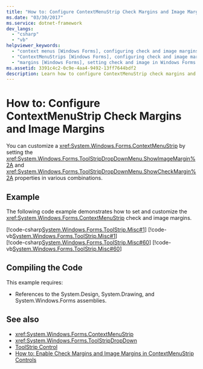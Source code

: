 ```yaml
---
title: "How to: Configure ContextMenuStrip Check Margins and Image Margins"
ms.date: "03/30/2017"
ms.service: dotnet-framework
dev_langs: 
  - "csharp"
  - "vb"
helpviewer_keywords: 
  - "context menus [Windows Forms], configuring check and image margins"
  - "ContextMenuStrips [Windows Forms], configuring check and image margins"
  - "margins [Windows Forms], setting check and image in Windows Forms ContextMenuStrips"
ms.assetid: 3391c4c2-0c9e-4aa4-9492-13ff7644bdf2
description: Learn how to configure ContextMenuStrip check margins and image margins by setting the properties in various combinations.
---
```

# How to: Configure ContextMenuStrip Check Margins and Image Margins

You can customize a <xref:System.Windows.Forms.ContextMenuStrip> by setting the <xref:System.Windows.Forms.ToolStripDropDownMenu.ShowImageMargin%2A> and <xref:System.Windows.Forms.ToolStripDropDownMenu.ShowCheckMargin%2A> properties in various combinations.  
  
## Example  

The following code example demonstrates how to set and customize the <xref:System.Windows.Forms.ContextMenuStrip> check and image margins.  
  
[!code-csharp[System.Windows.Forms.ToolStrip.Misc#1](~/samples/snippets/csharp/VS_Snippets_Winforms/System.Windows.Forms.ToolStrip.Misc/CS/Program.cs#1)]
[!code-vb[System.Windows.Forms.ToolStrip.Misc#1](~/samples/snippets/visualbasic/VS_Snippets_Winforms/System.Windows.Forms.ToolStrip.Misc/VB/Program.vb#1)]  
[!code-csharp[System.Windows.Forms.ToolStrip.Misc#60](~/samples/snippets/csharp/VS_Snippets_Winforms/System.Windows.Forms.ToolStrip.Misc/CS/Program.cs#60)]
[!code-vb[System.Windows.Forms.ToolStrip.Misc#60](~/samples/snippets/visualbasic/VS_Snippets_Winforms/System.Windows.Forms.ToolStrip.Misc/VB/Program.vb#60)]  
  
## Compiling the Code  

This example requires:  
  
- References to the System.Design, System.Drawing, and System.Windows.Forms assemblies.  
  
## See also

- <xref:System.Windows.Forms.ContextMenuStrip>
- <xref:System.Windows.Forms.ToolStripDropDown>
- [ToolStrip Control](toolstrip-control-windows-forms.md)
- [How to: Enable Check Margins and Image Margins in ContextMenuStrip Controls](how-to-enable-check-margins-and-image-margins-in-contextmenustrip-controls.md)
